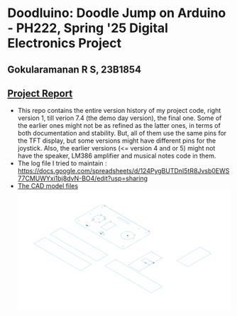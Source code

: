 # Doodluino: Doodle Jump on Arduino - PH222, Spring '25 Digital Electronics Project

Gokularamanan R S, 23B1854
-
[Project Report](https://github.com/ramanan849/Doodluino/blob/b796de5456497a73b1f6233cb64882a1899941b5/23B1854_Gokularamanan_Doodluino.pdf)
-
- This repo contains the entire version history of my project code, right version 1, till verion 7.4 (the demo day version), the final one. Some of the earlier ones might not be as refined as the latter ones, in terms of both documentation and stability. But, all of them use the same pins for the TFT display, but some versions might have different pins for the joystick. Also, the earlier versions (<= version 4 and or 5) might not have the speaker, LM386 amplifier and musical notes code in them. 
- The log file I tried to maintain : https://docs.google.com/spreadsheets/d/124PygBUTDnI5tR8Jvsb0EWS77CMUWYxi1bj8dvN-BO4/edit?usp=sharing
- [The CAD model files](https://github.com/ramanan849/Doodluino/blob/c0d4e8d1f5cbd4b15ecd3362300d9d8f78787e9c/consoluino%20v3.f3d)
![image](https://github.com/ramanan849/Doodluino/blob/c0d4e8d1f5cbd4b15ecd3362300d9d8f78787e9c/consoluino%20v3.png)
